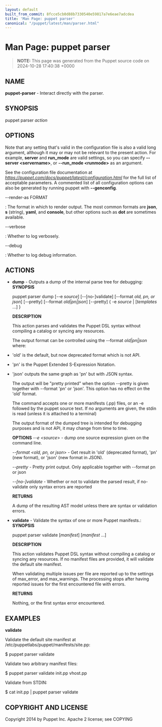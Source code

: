 ```yaml
---
layout: default
built_from_commit: 8fcce5cb0d88b7330540e59817a7e6eae7adcdea
title: 'Man Page: puppet parser'
canonical: "/puppet/latest/man/parser.html"
---
```


# Man Page: puppet parser

> **NOTE:** This page was generated from the Puppet source code on 2024-10-28 17:40:38 +0000

## NAME
**puppet-parser** - Interact directly with the parser.

## SYNOPSIS
puppet parser *action*

## OPTIONS
Note that any setting that\'s valid in the configuration file is also a
valid long argument, although it may or may not be relevant to the
present action. For example, **server** and **run_mode** are valid
settings, so you can specify **\--server \<servername\>**, or
**\--run_mode \<runmode\>** as an argument.

See the configuration file documentation at
*https://puppet.com/docs/puppet/latest/configuration.html* for the full
list of acceptable parameters. A commented list of all configuration
options can also be generated by running puppet with **\--genconfig**.

\--render-as FORMAT

:   The format in which to render output. The most common formats are
    **json**, **s** (string), **yaml**, and **console**, but other
    options such as **dot** are sometimes available.

\--verbose

:   Whether to log verbosely.

\--debug

:   Whether to log debug information.

## ACTIONS
-   **dump** - Outputs a dump of the internal parse tree for debugging:
    **SYNOPSIS**

    puppet parser dump \[\--e *source*\] \[\--\[no-\]validate\]
    \[\--format *old, pn, or json*\] \[\--pretty\] \[\--format
    *old\|pn\|json*\] \[\--pretty\] { -e *source* \| \[*templates*
    \...\] }

    **DESCRIPTION**

    This action parses and validates the Puppet DSL syntax without
    compiling a catalog or syncing any resources.

    The output format can be controlled using the \--format
    *old\|pn\|json* where:

-   \'old\' is the default, but now deprecated format which is not API.

-   \'pn\' is the Puppet Extended S-Expression Notation.

-   \'json\' outputs the same graph as \'pn\' but with JSON syntax.

    The output will be \"pretty printed\" when the option \--pretty is
    given together with \--format \'pn\' or \'json\'. This option has no
    effect on the \'old\' format.

    The command accepts one or more manifests (.pp) files, or an -e
    followed by the puppet source text. If no arguments are given, the
    stdin is read (unless it is attached to a terminal)

    The output format of the dumped tree is intended for debugging
    purposes and is not API, it may change from time to time.

    **OPTIONS** *\--e \<source*\> - dump one source expression given on
    the command line.

    *\--format \<old, pn, or json*\> - Get result in \'old\' (deprecated
    format), \'pn\' (new format), or \'json\' (new format in JSON).

    *\--pretty* - Pretty print output. Only applicable together with
    \--format pn or json

    *\--\[no-\]validate* - Whether or not to validate the parsed result,
    if no-validate only syntax errors are reported

    **RETURNS**

    A dump of the resulting AST model unless there are syntax or
    validation errors.

-   **validate** - Validate the syntax of one or more Puppet manifests.:
    **SYNOPSIS**

    puppet parser validate \[*manifest*\] \[*manifest* \...\]

    **DESCRIPTION**

    This action validates Puppet DSL syntax without compiling a catalog
    or syncing any resources. If no manifest files are provided, it will
    validate the default site manifest.

    When validating multiple issues per file are reported up to the
    settings of max_error, and max_warnings. The processing stops after
    having reported issues for the first encountered file with errors.

    **RETURNS**

    Nothing, or the first syntax error encountered.

## EXAMPLES
**validate**

Validate the default site manifest at
/etc/puppetlabs/puppet/manifests/site.pp:

\$ puppet parser validate

Validate two arbitrary manifest files:

\$ puppet parser validate init.pp vhost.pp

Validate from STDIN:

\$ cat init.pp \| puppet parser validate

## COPYRIGHT AND LICENSE
Copyright 2014 by Puppet Inc. Apache 2 license; see COPYING
